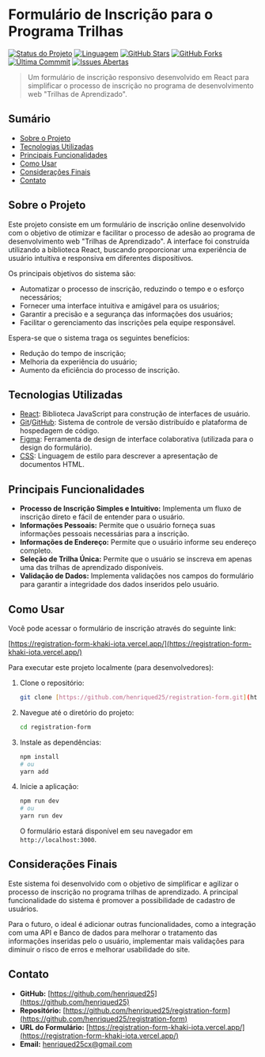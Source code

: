 # Formulário de Inscrição para o Programa Trilhas

[![Status do Projeto](https://img.shields.io/badge/status-concluído-brightgreen)](https://github.com/henriqued25/registration-form)
[![Linguagem](https://img.shields.io/badge/linguagem-React-blue)](https://react.dev/)
[![GitHub Stars](https://img.shields.io/github/stars/henriqued25/registration-form?style=social)](https://github.com/henriqued25/registration-form)
[![GitHub Forks](https://img.shields.io/github/forks/henriqued25/registration-form?style=social)](https://github.com/henriqued25/registration-form)
[![Última Commmit](https://img.shields.io/github/last-commit/henriqued25/registration-form)](https://github.com/henriqued25/registration-form/commits/main)
[![Issues Abertas](https://img.shields.io/github/issues/henriqued25/registration-form)](https://github.com/henriqued25/registration-form/issues)

> Um formulário de inscrição responsivo desenvolvido em React para simplificar o processo de inscrição no programa de desenvolvimento web "Trilhas de Aprendizado".

## Sumário

- [Sobre o Projeto](#sobre-o-projeto)
- [Tecnologias Utilizadas](#tecnologias-utilizadas)
- [Principais Funcionalidades](#principais-funcionalidades)
- [Como Usar](#como-usar)
- [Considerações Finais](#considerações-finais)
- [Contato](#contato)

## Sobre o Projeto

Este projeto consiste em um formulário de inscrição online desenvolvido com o objetivo de otimizar e facilitar o processo de adesão ao programa de desenvolvimento web "Trilhas de Aprendizado". A interface foi construída utilizando a biblioteca React, buscando proporcionar uma experiência de usuário intuitiva e responsiva em diferentes dispositivos.

Os principais objetivos do sistema são:

* Automatizar o processo de inscrição, reduzindo o tempo e o esforço necessários;
* Fornecer uma interface intuitiva e amigável para os usuários;
* Garantir a precisão e a segurança das informações dos usuários;
* Facilitar o gerenciamento das inscrições pela equipe responsável.

Espera-se que o sistema traga os seguintes benefícios:

* Redução do tempo de inscrição;
* Melhoria da experiência do usuário;
* Aumento da eficiência do processo de inscrição.

## Tecnologias Utilizadas

* [React](https://react.dev/): Biblioteca JavaScript para construção de interfaces de usuário.
* [Git](https://git-scm.com/)/[GitHub](https://github.com/): Sistema de controle de versão distribuído e plataforma de hospedagem de código.
* [Figma](https://www.figma.com/): Ferramenta de design de interface colaborativa (utilizada para o design do formulário).
* [CSS](https://developer.mozilla.org/pt-BR/docs/Web/CSS): Linguagem de estilo para descrever a apresentação de documentos HTML.

## Principais Funcionalidades

* **Processo de Inscrição Simples e Intuitivo:** Implementa um fluxo de inscrição direto e fácil de entender para o usuário.
* **Informações Pessoais:** Permite que o usuário forneça suas informações pessoais necessárias para a inscrição.
* **Informações de Endereço:** Permite que o usuário informe seu endereço completo.
* **Seleção de Trilha Única:** Permite que o usuário se inscreva em apenas uma das trilhas de aprendizado disponíveis.
* **Validação de Dados:** Implementa validações nos campos do formulário para garantir a integridade dos dados inseridos pelo usuário.

## Como Usar

Você pode acessar o formulário de inscrição através do seguinte link:

[https://registration-form-khaki-iota.vercel.app/](https://registration-form-khaki-iota.vercel.app/)

Para executar este projeto localmente (para desenvolvedores):

1.  Clone o repositório:
    ```bash
    git clone [https://github.com/henriqued25/registration-form.git](https://github.com/henriqued25/registration-form.git)
    ```
2.  Navegue até o diretório do projeto:
    ```bash
    cd registration-form
    ```
3.  Instale as dependências:
    ```bash
    npm install
    # ou
    yarn add
    ```
4.  Inicie a aplicação:
    ```bash
    npm run dev
    # ou
    yarn run dev
    ```

    O formulário estará disponível em seu navegador em `http://localhost:3000`.

## Considerações Finais

Este sistema foi desenvolvido com o objetivo de simplificar e agilizar o processo de inscrição no programa trilhas de aprendizado. A principal funcionalidade do sistema é promover a possibilidade de cadastro de usuários.

Para o futuro, o ideal é adicionar outras funcionalidades, como a integração com uma API e Banco de dados para melhorar o tratamento das informações inseridas pelo o usuário, implementar mais validações para diminuir o risco de erros e melhorar usabilidade do site.

## Contato

* **GitHub:** [https://github.com/henriqued25](https://github.com/henriqued25)
* **Repositório:** [https://github.com/henriqued25/registration-form](https://github.com/henriqued25/registration-form)
* **URL do Formulário:** [https://registration-form-khaki-iota.vercel.app/](https://registration-form-khaki-iota.vercel.app/)
* **Email:** henriqued25cx@gmail.com
